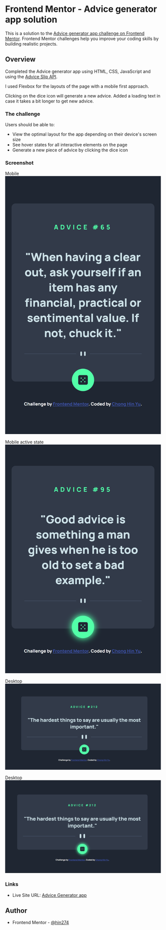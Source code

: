 # Frontend Mentor - Advice generator app solution

This is a solution to the [Advice generator app challenge on Frontend Mentor](https://www.frontendmentor.io/challenges/advice-generator-app-QdUG-13db). Frontend Mentor challenges help you improve your coding skills by building realistic projects.

## Overview

Completed the Advice generator app using HTML, CSS, JavaScript and using the [Advice Slip API](https://api.adviceslip.com).

I used Flexbox for the layouts of the page with a mobile first approach.

Clicking on the dice icon will generate a new advice. Added a loading text in case it takes a bit longer to get new advice.

### The challenge

Users should be able to:

- View the optimal layout for the app depending on their device's screen size
- See hover states for all interactive elements on the page
- Generate a new piece of advice by clicking the dice icon

### Screenshot

Mobile
<br>
![mobile](./screenshots/mobile.png)

Mobile active state
<br>
![mobile active state](./screenshots/mobile-active-state.png)

Desktop
<br>
![desktop](./screenshots/desktop.png)

Desktop
<br>
![desktop active state](./screenshots/desktop-active-state.png)

### Links

- Live Site URL: [Advice Generator app](https://hin274.github.io/advice-generator-app-main/)

## Author

- Frontend Mentor - [@hin274](https://www.frontendmentor.io/profile/Hin274)
